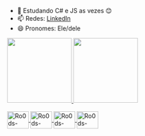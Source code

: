 - 🌱 Estudando C# e JS as vezes 😊
- 📫 Redes: <a href="https://www.linkedin.com/in/rodrigo-gabriel-de-melo-da-silva-990383139">LinkedIn</a>
- 😄 Pronomes: Ele/dele

<div>
	<a href="https://github.com/Ro0ds">
	<img height="150em" src="https://github-readme-stats.vercel.app/api?username=ro0ds&count_private=true&theme=nightowl&show_icons=true"/>
	<img height="150em" src="https://github-readme-stats.vercel.app/api/top-langs/?username=ro0ds&layout=compact&theme=nightowl&langs_count=10"/>
</div>
	
<div style="display: inline_block"><br>
	<img align="center" alt="Ro0ds-CSharp" height="40" width="50" src="https://cdn.jsdelivr.net/gh/devicons/devicon/icons/csharp/csharp-original.svg" />
	<img align="center" alt="Ro0ds-CPlusPlus" height="40" width="50" src="https://cdn.jsdelivr.net/gh/devicons/devicon/icons/cplusplus/cplusplus-original.svg" />
	<img align="center" alt="Ro0ds-VStudio" height="40" width="50" src="https://cdn.jsdelivr.net/gh/devicons/devicon/icons/visualstudio/visualstudio-plain.svg" />
	<img align="center" alt="Ro0ds-VSCode" height="40" width="50" src="https://cdn.jsdelivr.net/gh/devicons/devicon/icons/vscode/vscode-original.svg" />
</div>
	
##

